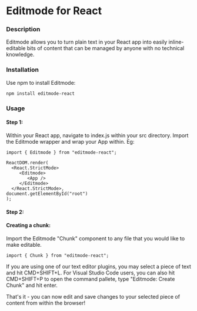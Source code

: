# Editmode for React

### Description
Editmode allows you to turn plain text in your React app into easily inline-editable bits of content that can be managed by anyone with no technical knowledge.

### Installation
Use npm to install Editmode:
```
npm install editmode-react
```

### Usage
#### Step 1:
   Within your React app, navigate to index.js within your src directory.
   Import the Editmode wrapper and wrap your App within.
   Eg:
   
   ```
   import { Editmode } from "editmode-react";
   
   ReactDOM.render(
     <React.StrictMode>
        <Editmode>
           <App />
        </Editmode>
     </React.StrictMode>,
   document.getElementById("root")
   );
   ```
#### Step 2:  
#### Creating a chunk:
  Import the Editmode "Chunk" component to any file that you would like to make editable.
  
  ```
  import { Chunk } from "editmode-react";
  ```
  
  If you are using one of our text editor plugins, you may select a piece of text and hit CMD+SHIFT+L.
  For Visual Studio Code users, you can also hit CMD+SHIFT+P to open the command pallete, type "Editmode: Create Chunk" and hit enter.
  
  
  That's it - you can now edit and save changes to your selected piece of content from within the browser!
